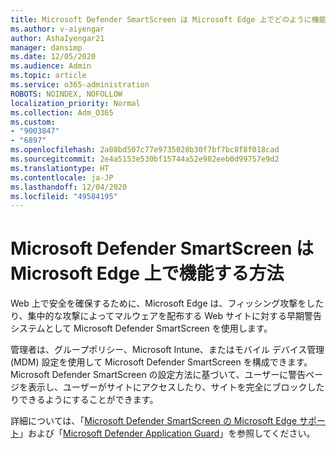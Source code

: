 ```yaml
---
title: Microsoft Defender SmartScreen は Microsoft Edge 上でどのように機能しますか。
ms.author: v-aiyengar
author: AshaIyengar21
manager: dansimp
ms.date: 12/05/2020
ms.audience: Admin
ms.topic: article
ms.service: o365-administration
ROBOTS: NOINDEX, NOFOLLOW
localization_priority: Normal
ms.collection: Adm_O365
ms.custom:
- "9003847"
- "6897"
ms.openlocfilehash: 2a08bd507c77e9735028b30f7bf7bc8f8f018cad
ms.sourcegitcommit: 2e4a5153e530bf15744a52e982eeb0d99757e9d2
ms.translationtype: HT
ms.contentlocale: ja-JP
ms.lasthandoff: 12/04/2020
ms.locfileid: "49584195"
---
```

# <a name="how-microsoft-edge-uses-microsoft-defender-smartscreen"></a>Microsoft Defender SmartScreen は Microsoft Edge 上で機能する方法

Web 上で安全を確保するために、Microsoft Edge は、フィッシング攻撃をしたり、集中的な攻撃によってマルウェアを配布する Web サイトに対する早期警告システムとして Microsoft Defender SmartScreen を使用します。

管理者は、グループポリシー、Microsoft Intune、またはモバイル デバイス管理 (MDM) 設定を使用して Microsoft Defender SmartScreen を構成できます。 Microsoft Defender SmartScreen の設定方法に基づいて、ユーザーに警告ページを表示し、ユーザーがサイトにアクセスしたり、サイトを完全にブロックしたりできるようにすることができます。

詳細については、「[Microsoft Defender SmartScreen の Microsoft Edge サポート](https://go.microsoft.com/fwlink/?linkid=2133081)」および「[Microsoft Defender Application Guard](https://go.microsoft.com/fwlink/?linkid=2132839)」を参照してください。
